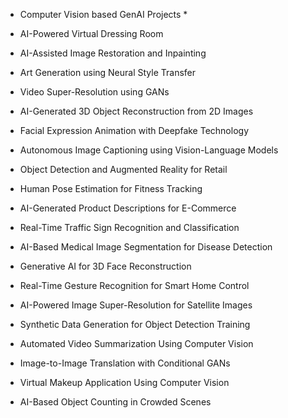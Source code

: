 * Computer Vision based GenAI Projects *

* AI-Powered Virtual Dressing Room
* AI-Assisted Image Restoration and Inpainting
* Art Generation using Neural Style Transfer
* Video Super-Resolution using GANs
* AI-Generated 3D Object Reconstruction from 2D Images
* Facial Expression Animation with Deepfake Technology
* Autonomous Image Captioning using Vision-Language Models
* Object Detection and Augmented Reality for Retail
* Human Pose Estimation for Fitness Tracking
* AI-Generated Product Descriptions for E-Commerce
* Real-Time Traffic Sign Recognition and Classification
* AI-Based Medical Image Segmentation for Disease Detection
* Generative AI for 3D Face Reconstruction
* Real-Time Gesture Recognition for Smart Home Control
* AI-Powered Image Super-Resolution for Satellite Images
* Synthetic Data Generation for Object Detection Training
* Automated Video Summarization Using Computer Vision
* Image-to-Image Translation with Conditional GANs
* Virtual Makeup Application Using Computer Vision
* AI-Based Object Counting in Crowded Scenes